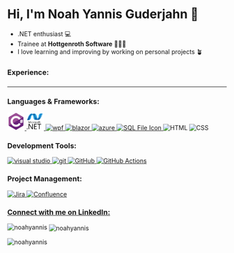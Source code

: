 <h1 align="left">Hi, I'm Noah Yannis Guderjahn 👾</h1> 


-  .NET enthusiast 💻
-  Trainee at **Hottgenroth Software** 👨‍🎓🏢
-  I love learning and improving by working on personal projects 🪴

<h3 align="left">Experience:<h3>
<hr/>
 
<h3 align="left">Languages & Frameworks:</h3>
<p align="left"> 
  <a href="https://www.w3schools.com/cs/" target="_blank" rel="noreferrer"> 
    <img src="https://raw.githubusercontent.com/devicons/devicon/master/icons/csharp/csharp-original.svg" alt="csharp" width="40" height="40"/> 
  </a> 
  <a href="https://dotnet.microsoft.com/" target="_blank" rel="noreferrer"> 
    <img src="https://raw.githubusercontent.com/devicons/devicon/master/icons/dot-net/dot-net-original-wordmark.svg" alt="dotnet" width="40" height="40"/> 
  </a> 
  </a> 
     <a href="https://github.com/dotnet/wpf" target="_blank" rel="noreferrer"> 
    <img src="https://www.ambient-it.net/wp-content/uploads/2016/04/wpf-logo-175.png" alt="wpf" width="40" height="40"/> 
  </a> 
   <a href="https://dotnet.microsoft.com/en-us/apps/aspnet/web-apps/blazor" target="_blank" rel="noreferrer"> 
    <img src="https://encrypted-tbn0.gstatic.com/images?q=tbn:ANd9GcTatxPk9iZc3Lvyr1Ps2klxJlW9bEpcHM5uiFNAGNgz-w&s" alt="blazor" width="40" height="40"/> 
  <a href="https://azure.microsoft.com" target="_blank" rel="noreferrer"> 
    <img src="https://user-images.githubusercontent.com/25181517/183911544-95ad6ba7-09bf-4040-ac44-0adafedb9616.png" alt="azure" width="40" height="40"/> 
  </a> 
  <a href="https://aws.amazon.com/de/what-is/sql/#:~:text=Structured%20query%20language%20(SQL)%20is,relationships%20between%20the%20data%20values." target="_blank" rel="noreferrer"> 
    <img width="40" src="https://cdn.vectorstock.com/i/preview-1x/33/30/sql-file-document-icon-vector-24673330.webp" alt="SQL File Icon" title="SQL File"/>
  </a> 
    <img width="40" src="https://user-images.githubusercontent.com/25181517/192158954-f88b5814-d510-4564-b285-dff7d6400dad.png" alt="HTML" title="HTML"/>
   <img width="40" src="https://user-images.githubusercontent.com/25181517/183898674-75a4a1b1-f960-4ea9-abcb-637170a00a75.png" alt="CSS" title="CSS"/>
  </a>   
 
  <h3>Development Tools:</h3>
  <a href="https://visualstudio.microsoft.com/de/" target="_blank" rel="noreferrer"> 
    <img src="https://upload.wikimedia.org/wikipedia/commons/thumb/2/2c/Visual_Studio_Icon_2022.svg/1200px-Visual_Studio_Icon_2022.svg.png" alt="visual studio" width="40" height="40"/> 
  </a> 
  <a href="https://git-scm.com/" target="_blank" rel="noreferrer"> 
     <img src="https://www.vectorlogo.zone/logos/git-scm/git-scm-icon.svg" alt="git" width="40" height="40"/> 
  </a> 
  <a href="https://github.com" target="_blank" rel="noreferrer"> 
     <img width="40" src="https://user-images.githubusercontent.com/25181517/192108374-8da61ba1-99ec-41d7-80b8-fb2f7c0a4948.png" alt="GitHub" title="GitHub"/>
  </a> 
  <a href="https://github.com/actions" target="_blank" rel="noreferrer"> 
     <img width="40" src="https://www.svgrepo.com/show/306098/githubactions.svg" alt="GitHub Actions" title="GitHub Actions"/>
  </a> 

  <h3>Project Management:</h3>
  
  <a href="https://www.atlassian.com/software/jira" target="_blank" rel="noreferrer"> 
    <img width="40" src="https://user-images.githubusercontent.com/25181517/183912952-83784e94-629d-4c34-a961-ae2ae795b662.png" alt="Jira" title="Jira"/>
  </a> 
  <a href="https://www.atlassian.com/software/confluence" target="_blank" rel="noreferrer"> 
    <img width="40" src="https://encrypted-tbn0.gstatic.com/images?q=tbn:ANd9GcRmmdN79GoqzeCryoft6_bntK_UJR0QMR0G1VNwurnb4w&s" alt="Confluence" title="Confluence"/>
  </a>

  <h3 align="left">
    <a href="https://www.linkedin.com/in/noah-yannis-guderjahn-549659240" target="blank">Connect with me on LinkedIn:</a>
  </h3>
</p>

</p>

<p><img align="left" src="https://github-readme-stats.vercel.app/api/top-langs?username=noahyannis&show_icons=true&locale=en&layout=compact" alt="noahyannis" /></p>

<p>&nbsp;<img align="center" src="https://github-readme-stats.vercel.app/api?username=noahyannis&show_icons=true&locale=en" alt="noahyannis" /></p>

<p><img align="center" src="https://github-readme-streak-stats.herokuapp.com/?user=noahyannis&" alt="noahyannis" /></p>
